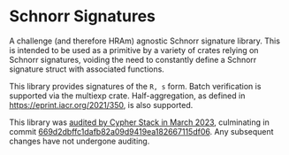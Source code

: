# Schnorr Signatures

A challenge (and therefore HRAm) agnostic Schnorr signature library. This is
intended to be used as a primitive by a variety of crates relying on Schnorr
signatures, voiding the need to constantly define a Schnorr signature struct
with associated functions.

This library provides signatures of the `R, s` form. Batch verification is
supported via the multiexp crate. Half-aggregation, as defined in
<https://eprint.iacr.org/2021/350>, is also supported.

This library was
[audited by Cypher Stack in March 2023](https://github.com/serai-dex/serai/raw/e1bb2c191b7123fd260d008e31656d090d559d21/audits/Cypher%20Stack%20crypto%20March%202023/Audit.pdf),
culminating in commit
[669d2dbffc1dafb82a09d9419ea182667115df06](https://github.com/serai-dex/serai/tree/669d2dbffc1dafb82a09d9419ea182667115df06).
Any subsequent changes have not undergone auditing.
